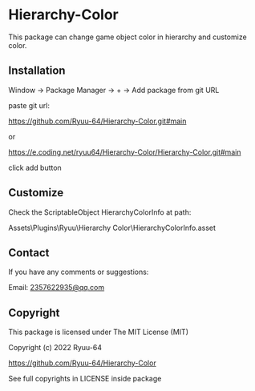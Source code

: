 # Hierarchy-Color

This package can change game object color in hierarchy and customize color.

## Installation

Window -> Package Manager -> + -> Add package from git URL

paste git url:

https://github.com/Ryuu-64/Hierarchy-Color.git#main

or

https://e.coding.net/ryuu64/Hierarchy-Color/Hierarchy-Color.git#main

click add button


## Customize

Check the ScriptableObject HierarchyColorInfo at path:

Assets\Plugins\Ryuu\Hierarchy Color\HierarchyColorInfo.asset

## Contact

If you have any comments or suggestions:

Email: 2357622935@qq.com

## Copyright

This package is licensed under The MIT License (MIT)

Copyright (c) 2022 Ryuu-64

https://github.com/Ryuu-64/Hierarchy-Color

See full copyrights in LICENSE inside package